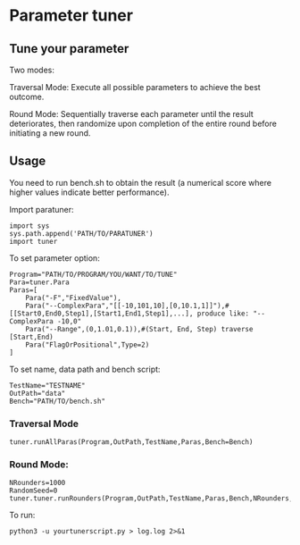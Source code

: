 # Parameter tuner

## Tune your parameter

Two modes:

Traversal Mode: Execute all possible parameters to achieve the best outcome.

Round Mode: Sequentially traverse each parameter until the result deteriorates, then randomize upon completion of the entire round before initiating a new round.

## Usage

You need to run bench.sh to obtain the result (a numerical score where higher values indicate better performance).

Import paratuner:
```
import sys
sys.path.append('PATH/TO/PARATUNER')
import tuner
```
To set parameter option:

```
Program="PATH/TO/PROGRAM/YOU/WANT/TO/TUNE"
Para=tuner.Para
Paras=[
    Para("-F","FixedValue"),
    Para("--ComplexPara","[[-10,101,10],[0,10.1,1]]"),#[[Start0,End0,Step1],[Start1,End1,Step1],...], produce like: "--ComplexPara -10,0"
    Para("--Range",(0,1.01,0.1)),#(Start, End, Step) traverse [Start,End)
    Para("FlagOrPositional",Type=2)
]
```

To set name, data path and bench script:
```
TestName="TESTNAME"
OutPath="data"
Bench="PATH/TO/bench.sh"
```

### Traversal Mode
```
tuner.runAllParas(Program,OutPath,TestName,Paras,Bench=Bench)
```

### Round Mode:
```
NRounders=1000
RandomSeed=0
tuner.tuner.runRounders(Program,OutPath,TestName,Paras,Bench,NRounders,RandomSeed,LooseRand=False,Mode=0)
```

To run:
```
python3 -u yourtunerscript.py > log.log 2>&1
```
